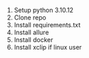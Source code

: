 1. Setup python 3.10.12
2. Clone repo
3. Install requirements.txt
4. Install allure
5. Install docker
6. Install xclip if linux user